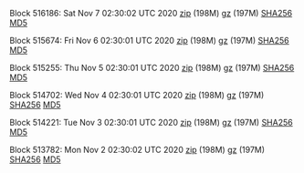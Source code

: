 Block 516186: Sat Nov  7 02:30:02 UTC 2020 [zip](https://files.01coin.io/mainnet/2020-11-07/bootstrap.dat.zip) (198M) [gz](https://files.01coin.io/mainnet/2020-11-07/bootstrap.dat.tar.gz) (197M) [SHA256](https://files.01coin.io/mainnet/2020-11-07/sha256.txt) [MD5](https://files.01coin.io/mainnet/2020-11-07/md5.txt)

Block 515674: Fri Nov  6 02:30:01 UTC 2020 [zip](https://files.01coin.io/mainnet/2020-11-06/bootstrap.dat.zip) (198M) [gz](https://files.01coin.io/mainnet/2020-11-06/bootstrap.dat.tar.gz) (197M) [SHA256](https://files.01coin.io/mainnet/2020-11-06/sha256.txt) [MD5](https://files.01coin.io/mainnet/2020-11-06/md5.txt)

Block 515255: Thu Nov  5 02:30:01 UTC 2020 [zip](https://files.01coin.io/mainnet/2020-11-05/bootstrap.dat.zip) (198M) [gz](https://files.01coin.io/mainnet/2020-11-05/bootstrap.dat.tar.gz) (197M) [SHA256](https://files.01coin.io/mainnet/2020-11-05/sha256.txt) [MD5](https://files.01coin.io/mainnet/2020-11-05/md5.txt)

Block 514702: Wed Nov  4 02:30:01 UTC 2020 [zip](https://files.01coin.io/mainnet/2020-11-04/bootstrap.dat.zip) (198M) [gz](https://files.01coin.io/mainnet/2020-11-04/bootstrap.dat.tar.gz) (197M) [SHA256](https://files.01coin.io/mainnet/2020-11-04/sha256.txt) [MD5](https://files.01coin.io/mainnet/2020-11-04/md5.txt)

Block 514221: Tue Nov  3 02:30:01 UTC 2020 [zip](https://files.01coin.io/mainnet/2020-11-03/bootstrap.dat.zip) (198M) [gz](https://files.01coin.io/mainnet/2020-11-03/bootstrap.dat.tar.gz) (197M) [SHA256](https://files.01coin.io/mainnet/2020-11-03/sha256.txt) [MD5](https://files.01coin.io/mainnet/2020-11-03/md5.txt)

Block 513782: Mon Nov  2 02:30:02 UTC 2020 [zip](https://files.01coin.io/mainnet/2020-11-02/bootstrap.dat.zip) (198M) [gz](https://files.01coin.io/mainnet/2020-11-02/bootstrap.dat.tar.gz) (197M) [SHA256](https://files.01coin.io/mainnet/2020-11-02/sha256.txt) [MD5](https://files.01coin.io/mainnet/2020-11-02/md5.txt)
